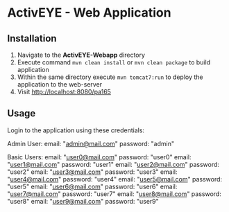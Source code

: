 # ActivEYE - Web Application

## Installation

1. Navigate to the **ActivEYE-Webapp** directory
2. Execute command `mvn clean install` or `mvn clean package` to build application
3. Within the same directory execute `mvn tomcat7:run` to deploy the application to the web-server
3. Visit [http://localhost:8080/pa165](http://localhost:8080/pa165)

## Usage
Login to the application using these credentials:

Admin User:
email: "admin@mail.com"      password: "admin"

Basic Users:
email: "user0@mail.com"      password: "user0"
email: "user1@mail.com"      password: "user1"
email: "user2@mail.com"      password: "user2"
email: "user3@mail.com"      password: "user3"
email: "user4@mail.com"      password: "user4"
email: "user5@mail.com"      password: "user5"
email: "user6@mail.com"      password: "user6"
email: "user7@mail.com"      password: "user7"
email: "user8@mail.com"      password: "user8"
email: "user9@mail.com"      password: "user9"

